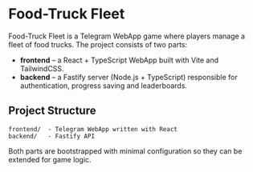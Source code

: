 # Food-Truck Fleet

Food-Truck Fleet is a Telegram WebApp game where players manage a fleet of food trucks.
The project consists of two parts:

* **frontend** – a React + TypeScript WebApp built with Vite and TailwindCSS.
* **backend** – a Fastify server (Node.js + TypeScript) responsible for authentication, progress saving and leaderboards.

## Project Structure

```
frontend/  - Telegram WebApp written with React
backend/   - Fastify API
```

Both parts are bootstrapped with minimal configuration so they can be extended for game logic.
